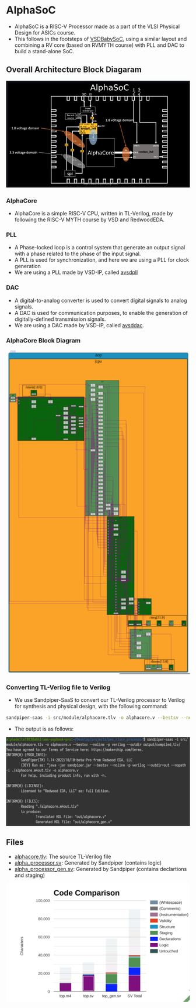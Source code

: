 # AlphaSoC
- AlphaSoC is a RISC-V Processor made as a part of the VLSI Physical Design for ASICs course.
- This follows in the footsteps of [VSDBabySoC](https://github.com/manili/VSDBabySoC), using a similar layout and combining a RV core (based on RVMYTH course) with PLL and DAC to build a stand-alone SoC.

## Overall Architecture Block Diagaram

![AlphaSoC](images/Diagram.png)


### AlphaCore 
- AlphaCore is a simple RISC-V CPU, written in TL-Verilog, made by following the RISC-V MYTH course by VSD and RedwoodEDA.

### PLL
- A Phase-locked loop is a control system that generate an output signal with a phase related to the phase of the input signal.
- A PLL is used for synchronization, and here we are using a PLL for clock generation
- We are using a PLL made by VSD-IP, called [avsdpll](https://github.com/vsdip/rvmyth_avsdpll_interface)

### DAC
- A digital-to-analog converter is used to convert digital signals to analog signals.
- A DAC is used for communication purposes, to enable the generation of digitally-defined transmission signals.
- We are using a DAC made by VSD-IP, called [avsddac](https://github.com/vsdip/rvmyth_avsddac_interface).

### AlphaCore Block Diagram

![Block Diagram](images/block_diagram.png)

### Converting TL-Verilog file to Verilog
- We use Sandpiper-SaaS to convert our TL-Verilog processor to Verilog for synthesis and physical design, with the following command:
```bash
sandpiper-saas -i src/module/alphacore.tlv -o alphacore.v --bestsv --noline -p verilog --outdir output/compiled_tlv
```
- The output is as follows:

![Result](images/sandpiper_op.png)



## Files
- [alphacore.tlv](src/module/alphacore.tlv): The source TL-Verilog file
- [alpha_processor.sv](src/module/alpha_processor.sv): Generated by Sandpiper (contains logic)
- [alpha_processor_gen.sv](src/module/alpha_processor_gen.sv): Generated by Sandpiper (contains declartions and staging)

![Code Comparision](images/code_comparision.png)
